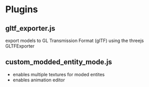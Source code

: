 # Plugins
## gltf_exporter.js
export models to GL Transmission Format (glTF) using the threejs GLTFExporter
## custom_modded_entity_mode.js
- enables multiple textures for moded entites 
- enables animation editor
